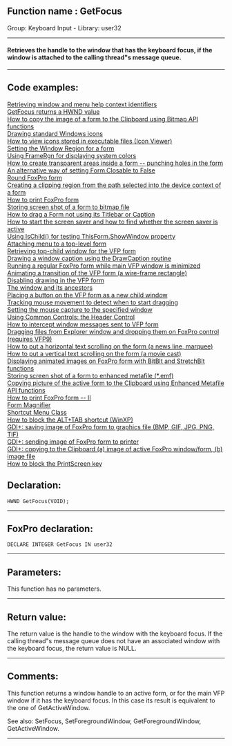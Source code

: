 
## Function name : GetFocus
Group: Keyboard Input - Library: user32    
***  


#### Retrieves the handle to the window that has the keyboard focus, if the window is attached to the calling thread"s message queue.
***  


## Code examples:
[Retrieving window and menu help context identifiers](../../samples/sample_025.md)  
[GetFocus returns a HWND value](../../samples/sample_090.md)  
[How to copy the image of a form to the Clipboard using Bitmap API functions](../../samples/sample_091.md)  
[Drawing standard Windows icons](../../samples/sample_112.md)  
[How to view icons stored in executable files (Icon Viewer)](../../samples/sample_113.md)  
[Setting the Window Region for a form](../../samples/sample_120.md)  
[Using FrameRgn for displaying system colors](../../samples/sample_125.md)  
[How to create transparent areas inside a form -- punching holes in the form](../../samples/sample_126.md)  
[An alternative way of setting Form.Closable to False](../../samples/sample_127.md)  
[Round FoxPro form](../../samples/sample_143.md)  
[Creating a clipping region from the path selected into the device context of a form](../../samples/sample_144.md)  
[How to print FoxPro form](../../samples/sample_158.md)  
[Storing screen shot of a form to bitmap file](../../samples/sample_187.md)  
[How to drag a Form not using its Titlebar or Caption](../../samples/sample_195.md)  
[How to start the screen saver and how to find whether the screen saver is active](../../samples/sample_196.md)  
[Using IsChild() for testing ThisForm.ShowWindow property](../../samples/sample_207.md)  
[Attaching menu to a top-level form](../../samples/sample_208.md)  
[Retrieving top-child window for the VFP form](../../samples/sample_209.md)  
[Drawing a window caption using the DrawCaption routine](../../samples/sample_238.md)  
[Running a regular FoxPro form while main VFP window is minimized](../../samples/sample_246.md)  
[Animating a transition of the VFP form (a wire-frame rectangle)](../../samples/sample_255.md)  
[Disabling drawing in the VFP form](../../samples/sample_257.md)  
[The window and its ancestors](../../samples/sample_266.md)  
[Placing a button on the VFP form as a new child window](../../samples/sample_274.md)  
[Tracking mouse movement to detect when to start dragging](../../samples/sample_281.md)  
[Setting the mouse capture to the specified window](../../samples/sample_282.md)  
[Using Common Controls: the Header Control](../../samples/sample_298.md)  
[How to intercept window messages sent to VFP form](../../samples/sample_307.md)  
[Dragging files from Explorer window and dropping them on FoxPro control (requires VFP9)](../../samples/sample_323.md)  
[How to put a horizontal text scrolling on the form (a news line, marquee)](../../samples/sample_352.md)  
[How to put a vertical text scrolling on the form (a movie cast)](../../samples/sample_354.md)  
[Displaying animated images on FoxPro form with BitBlt and StretchBlt functions](../../samples/sample_355.md)  
[Storing screen shot of a form to enhanced metafile (*.emf)](../../samples/sample_402.md)  
[Copying picture of the active form to the Clipboard using Enhanced Metafile API functions](../../samples/sample_404.md)  
[How to print FoxPro form -- II](../../samples/sample_406.md)  
[Form Magnifier](../../samples/sample_414.md)  
[Shortcut Menu Class](../../samples/sample_419.md)  
[How to block the ALT+TAB shortcut (WinXP)](../../samples/sample_432.md)  
[GDI+: saving image of FoxPro form to graphics file (BMP, GIF, JPG, PNG, TIF)](../../samples/sample_454.md)  
[GDI+: sending image of FoxPro form to printer](../../samples/sample_455.md)  
[GDI+: copying to the Clipboard (a) image of active FoxPro window/form, (b) image file](../../samples/sample_457.md)  
[How to block the PrintScreen key](../../samples/sample_489.md)  

## Declaration:
```foxpro  
HWND GetFocus(VOID);  
```  
***  


## FoxPro declaration:
```foxpro  
DECLARE INTEGER GetFocus IN user32  
```  
***  


## Parameters:
This function has no parameters.  
***  


## Return value:
The return value is the handle to the window with the keyboard focus. If the calling thread"s message queue does not have an associated window with the keyboard focus, the return value is NULL.  
***  


## Comments:
This function returns a window handle to an active form, or for the main VFP window if it has the keyboard focus. In this case its result is equivalent to the one of GetActiveWindow.  
  
See also: SetFocus, SetForegroundWindow, GetForegroundWindow, GetActiveWindow.  
  
***  

